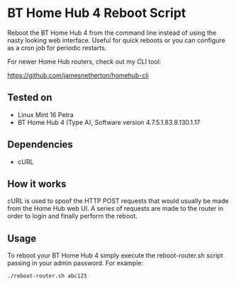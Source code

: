 BT Home Hub 4 Reboot Script
==========================

Reboot the BT Home Hub 4 from the command line instead of using the nasty looking web interface. Useful for quick reboots or you can configure as a cron job for periodic restarts.

For newer Home Hub routers, check out my CLI tool:

https://github.com/jamesnetherton/homehub-cli

## Tested on
* Linux Mint 16 Petra
* BT Home Hub 4 (Type A), Software version 4.7.5.1.83.8.130.1.17 

## Dependencies
* cURL

## How it works
cURL is used to spoof the HTTP POST requests that would usually be made from the Home Hub web UI. A series of requests are made to the router in order to login and finally perform the reboot.

## Usage
To reboot your BT Home Hub 4 simply execute the reboot-router.sh script passing in your admin password. For example:

```bash
./reboot-router.sh abc123
```

